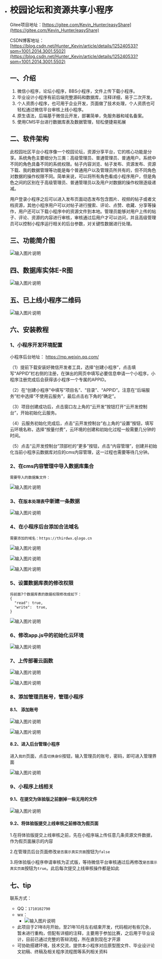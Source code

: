 * # 校园论坛和资源共享小程序
  Gitee项目地址：[https://gitee.com/Kevin_Hunter/easyShare](https://gitee.com/Kevin_Hunter/easyShare)

  CSDN博客地址：[https://blog.csdn.net/Hunter_Kevin/article/details/125240533?spm=1001.2014.3001.5502](https://blog.csdn.net/Hunter_Kevin/article/details/125240533?spm=1001.2014.3001.5502)

  ## 一、介绍
  1. 微信小程序，论坛小程序，BBS小程序，文件上传下载小程序。
  2. 毕业设计小程序有前后端完整源码和数据库，注释详细，易于二次开发。
  3. 个人资质小程序，也可用于企业开发，页面做了技术处理，个人资质也可轻松通过微信平台审核上线小程序。
  4. 原生语法，后端基于微信云开发，部署简单，免服务器和域名备案。
  5. 使用CMS平台进行数据库表及数据管理，轻松便捷易拓展

  ## 二、软件架构
  此校园社区平台小程序像一个校园论坛，资源分享平台，它的核心功能是分享。系统角色主要细分为三类：高级管理员、普通管理员、普通用户。系统中不同的角色具备不同的系统权限。帖子内容浏览、帖子发布、资源发布、资源下载、我的数据管理等功能是每个普通用户以及管理员所共有的，但不同角色对数据的操作权限不同。简单来说，可以将所有角色看成小程序用户，但是角色之间的区别在于高级管理员、普通管理员以及用户对数据的操作权限逐级递减。

  用户登录小程序之后可以进入发布页面动态发布包含图片、视频的帖子或者文档资源，其他小程序用户可以对帖子进行搜索、评论、点赞、收藏、分享等操作，用户还可以下载小程序中的资源文件到本地。管理员能够对用户上传的帖子、评论、资源的内容进行审核，审核通过后用户才可以访问，并且高级管理员可以控制小程序运行相关的后台参数，对关键性数据进行处理。

  ## 三、功能简介图

  ![输入图片说明](uploadReadmeImage/202206020114253.gif)

  ## 四、数据库实体E-R图
  ![输入图片说明](uploadReadmeImage/202206020114333.gif)

  ## 五、已上线小程序二维码
  ![输入图片说明](uploadReadmeImage/gh_39da1a50363a_258.jpg)

  ## 六、安装教程
  ### 1、小程序开发环境配置
  小程序后台地址： https://mp.weixin.qq.com/

  （1）提前下载安装好微信开发者工具，选择“创建小程序”，点击填写“APPID”栏右侧的注册，在弹出的网页中填写必要信息申请一个小程序，小程序注册完成后会获得该小程序一个专属的APPID。

  （2）在“创建小程序”中填写“项目名”、“目录”、“APPID”。注意在“后端服务”栏中选择“不使用云服务”，最后点击右下角的“确定”。

  （3）项目创建成功后，点击窗口左上角的“云开发”按钮打开“云开发控制台”，开始初始化云服务。

  （4）云服务初始化完成后，点击“云开发控制台”右上角的“设置”按钮，填写云环境名称，选择“按量付费”，云环境的创建和初始化过程一般需要几分钟的时间。

  （5）点击“云开发控制台”顶部栏的“更多”按钮，点击“内容管理”，创建并初始化当前小程序云数据库对应的cms内容管理，这一过程也需要等待几分钟。

  ### 2、在cms内容管理中导入数据库集合
  ```
  需要导入的数据集文件：
  ```


  ![输入图片说明](uploadReadmeImage/20220611223658.png)
  ### 3、在`版本处理表`中新建一条数据
  ![输入图片说明](uploadReadmeImage/20220614154617.png)
  ### 4、在小程序后台添加合法域名

  ```
  需要添加的域名：https://thirdwx.qlogo.cn
  ```

  ![输入图片说明](uploadReadmeImage/20220611224554.jpg)

  ![输入图片说明](uploadReadmeImage/20220611224710.png)

  ![输入图片说明](uploadReadmeImage/20220611224252.jpg)
  ### 5、设置数据库表的修改权限
  ```
  将前面7个数据库表的数据权限修改成如下：
  {
    "read": true,
    "write":  true,
  }
  ```

  ![输入图片说明](uploadReadmeImage/20220611224918.png)

  ### 6、修改app.js中的初始化云环境
  ![输入图片说明](uploadReadmeImage/20220614142940.jpg)

  ### 7、上传部署云函数

  ![输入图片说明](uploadReadmeImage/20220614183210.png)

  ![输入图片说明](uploadReadmeImage/20220614183252.png)

  ### 8、添加管理员账号，管理小程序
  #### 8.1、 添加账号
  ![输入图片说明](uploadReadmeImage/20220614153148.png)

  ![输入图片说明](uploadReadmeImage/20220614153245.png)
  #### 8.2、进入后台管理小程序
  进入`我的`页面，点击`切换身份`按钮，输入管理员的账号，密码，即可进入管理界面

  ![输入图片说明](uploadReadmeImage/20220614154152.png)

  ### 9、小程序上线相关
  #### 9.1、在提交为体验版之前删掉一些无用的文件

  ![输入图片说明](uploadReadmeImage/20220615155802.png)

  #### 9.2、将体验版提交上线审核之前修改为假页面
  1.在将体验版提交上线审核之前，先在小程序端上传任意几条资源文件数据，作为假页面展示的内容

  2.在管理员后台页面修改`是否展示真实页面`按钮为`false`

  3.将体验版小程序申请审核为正式版，等待微信平台审核通过后再修改`是否展示真实页面`按钮为`true`。此后每次提交上线审核操作都是如此

  ## 七、tip
  联系方式：
  *   QQ：`1710102790`
  *   wx：
      * ![输入图片说明](uploadReadmeImage/wxCode.png)
  *   此项目于21年8月开始，至21年10月左右结束开发，代码相对有些冗余，暂未进行重构，但配有详细的注释，主要用于参加比赛，之后用于毕业设计，目前已通过完整的答辩流程，所在直到现在才开源
  *   可协助搭建环境，技术交流，提供本小程序对应原型图文件、毕业设计论文初稿、终稿及相关程序流程图等系列相关资料
